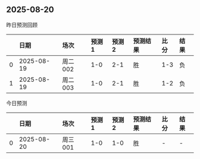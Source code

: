 

 ## 2025-08-20

昨日预测回顾

|    | 日期         | 场次    | 预测1   | 预测2   | 预测结果   | 比分   | 结果   |
|---:|:-----------|:------|:------|:------|:-------|:-----|:-----|
|  0 | 2025-08-19 | 周二002 | 1-0   | 2-1   | 胜      | 1-3  | 负    |
|  1 | 2025-08-19 | 周二003 | 1-0   | 2-1   | 胜      | 1-2  | 负    |

今日预测

|    | 日期         | 场次    | 预测1   | 预测2   | 预测结果   | 比分   | 结果   |
|---:|:-----------|:------|:------|:------|:-------|:-----|:-----|
|  0 | 2025-08-20 | 周三001 | 1-0   | 1-0   | 胜      | -    | -    |